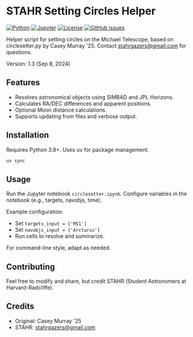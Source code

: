 # STAHR Setting Circles Helper

[![Python](https://img.shields.io/badge/python-3.8%2B-blue)](https://www.python.org/)
[![Jupyter](https://img.shields.io/badge/jupyter-notebook-orange)](https://jupyter.org/)
[![License](https://img.shields.io/badge/license-CC%20BY--SA%204.0-green)](https://creativecommons.org/licenses/by-sa/4.0/)
[![GitHub issues](https://img.shields.io/github/issues/username/repo)](https://github.com/username/repo/issues) <!-- Replace with actual repo details if known -->

Helper script for setting circles on the Michael Telescope, based on circlesetter.py by Casey Murray '25. Contact stahrgazers@gmail.com for questions.

Version: 1.3 (Sep 8, 2024)

## Features
- Resolves astronomical objects using SIMBAD and JPL Horizons.
- Calculates RA/DEC differences and apparent positions.
- Optional Moon distance calculations.
- Supports updating from files and verbose output.

## Installation
Requires Python 3.8+. Uses uv for package management.

```bash
uv sync
```

## Usage
Run the Jupyter notebook `circlesetter.ipynb`. Configure variables in the notebook (e.g., targets, navobjs, time).

Example configuration:
- Set `targets_input = ['M51']`
- Set `navobjs_input = ['Arcturus']`
- Run cells to resolve and summarize.

For command-line style, adapt as needed.

## Contributing
Feel free to modify and share, but credit STAHR (Student Astronomers at Harvard-Radcliffe).

## Credits
- Original: Casey Murray '25
- STAHR: stahrgazers@gmail.com
